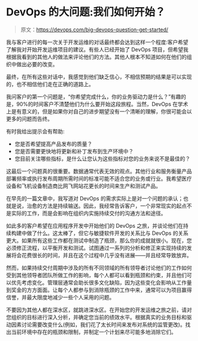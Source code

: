 # DevOps 的大问题:我们如何开始？

> 原文：<https://devops.com/big-devops-question-get-started/>

我与客户进行的每一次关于开发运维的对话最终都会达到这样一个程度:客户希望了解我对开始开发运维项目的建议。有些人已经开始了 DevOps 项目，但希望我根据我看到的其他人的做法来评论他们的方法。其他人根本不知道如何在他们的组织中做出必要的改变。

最终，在所有这些对话中，我感觉到他们缺乏信心，不相信预期的结果是可以实现的，也不相信他们走在正确的道路上。

我问客户的第一个问题是，“你希望完成什么，你的业务驱动力是什么？”有趣的是，90%的时间客户不清楚他们为什么要开始这段旅程。当然，DevOps 在学术上是有意义的，但是如果你对自己的进步期望没有一个清晰的理解，你很可能会以更多的问题而告终。

有时我给出提示会有帮助:

*   您是否希望提高产品发布的质量？
*   您是否需要更快地将更新和补丁发布到生产环境中？
*   您目前关注哪些指标，是什么让您认为这些指标对您的业务来说不是最佳的？

这最后一个问题真的很重要。数据通常代表无效的观点。其他行业和服务衡量产品部署频率或执行发布周期所需时间的标准可能不适合您的业务或行业。我希望医疗设备和飞机设备制造商比网飞网站花更长的时间来生产和测试产品。

在早先的一篇文章中，我写道对 DevOps 的需求实际上是对一个问题的承认；也就是说，治愈的方法是持续输送。因此，我经常告诉客户，一个非常现实的起点不是实际的工作，而是会影响在组织内实施持续交付的沟通方法和途径。

如此多的客户希望在应用程序开发中开始他们的 DevOps 之旅，并谈论他们在持续构建中做了什么。这太棒了，但它与敏捷软件开发的关系比与 DevOps 的关系更大。如果所有这些工作都在测试中制造了瓶颈，那么你的成就就很小。现在，您必须修正流程，以平衡开发和测试。试图通过一系列的分析和修正来实现持续的发展将会花费很长的时间，并且在这个过程中几乎没有进展——并且经常导致放弃。

然而，如果持续交付周期中涉及的所有不同领域的所有领导者讨论他们的工作如何受到其他领导者团队所做工作的影响，每个人都可以看到瓶颈和约束，并且他们可以优先考虑变化。管理层通常会助长很多文化缺陷，因为这些变化会影响从工作量到奖金的方方面面。让每个人都参与到消除瓶颈的工作中来，通常可以为项目赢得信誉，并最大限度地减少一些个人采用的问题。

不要因为其他人都在深水区，就跳进深水区。在开始您的开发运维之旅之前，请对您组织的目标进行深入分析，并确定您当前的绩效水平。根据真实的业务目标和驱动因素讨论需要改变什么(例如，我们花了太长时间来发布对系统的监管更改)。找出当前环境中存在的瓶颈和限制，并制定一个计划来尽可能多地消除它们。